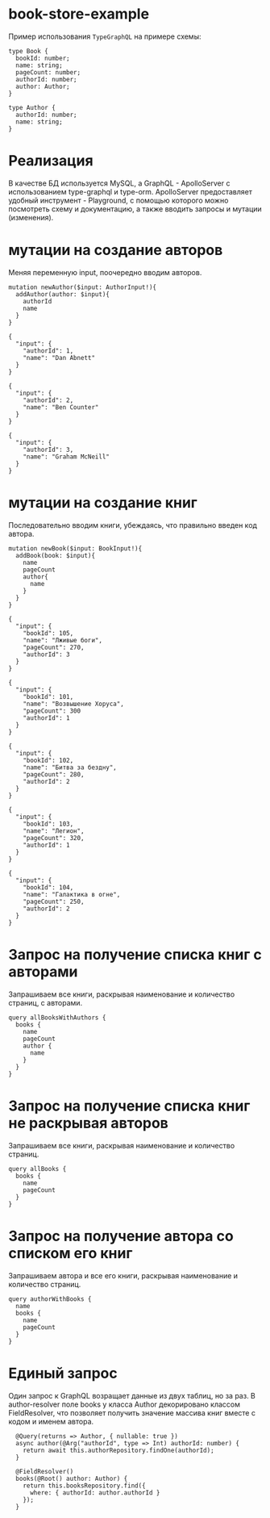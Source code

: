 # book-store-example

Пример использования `TypeGraphQL` на примере схемы:
```
type Book {
  bookId: number;
  name: string;
  pageCount: number;
  authorId: number;
  author: Author;
}

type Author {
  authorId: number;
  name: string;
}
```
# Реализация

В качестве БД используется MySQL, а GraphQL - ApolloServer с использованием type-graphql и type-orm.
ApolloServer предоставляет удобный инструмент - Playground, с помощью которого можно посмотреть схему и документацию, а также вводить запросы и мутации (изменения). 

# мутации на создание авторов

Меняя переменную input, поочередно вводим авторов.

```
mutation newAuthor($input: AuthorInput!){
  addAuthor(author: $input){
    authorId
    name
  }
}

{
  "input": {
    "authorId": 1,
    "name": "Dan Abnett"
  }
}

{
  "input": {
    "authorId": 2,
    "name": "Ben Counter"
  }
}

{
  "input": {
    "authorId": 3,
    "name": "Graham McNeill"
  }
}
```

# мутации на создание книг

Последовательно вводим книги, убеждаясь, что правильно введен код автора.

```
mutation newBook($input: BookInput!){
  addBook(book: $input){
    name
    pageCount
    author{
      name
    }
  }
}

{
  "input": {
    "bookId": 105,
    "name": "Лживые боги",
    "pageCount": 270,
    "authorId": 3
  }
}

{
  "input": {
    "bookId": 101,
    "name": "Возвышение Хоруса",
    "pageCount": 300
    "authorId": 1
  }
}

{
  "input": {
    "bookId": 102,
    "name": "Битва за бездну",
    "pageCount": 280,
    "authorId": 2
  }
}

{
  "input": {
    "bookId": 103,
    "name": "Легион",
    "pageCount": 320,
    "authorId": 1
  }
}

{
  "input": {
    "bookId": 104,
    "name": "Галактика в огне",
    "pageCount": 250,
    "authorId": 2
  }
}
```
# Запрос на получение списка книг с авторами

Запрашиваем все книги, раскрывая наименование и количество страниц, с авторами.
```
query allBooksWithAuthors {
  books {
    name
    pageCount
    author {
      name
    }
  }
}
```

# Запрос на получение списка книг не раскрывая авторов

Запрашиваем все книги, раскрывая наименование и количество страниц.
```
query allBooks {
  books {
    name
    pageCount
  }
}
```



# Запрос на получение автора со списком его книг

Запрашиваем автора и все его книги, раскрывая наименование и количество страниц.
```
query authorWithBooks {
  name
  books {
    name
    pageCount
  }
}
```

# Единый запрос

Один запрос к GraphQL возращает данные из двух таблиц, но за раз.
В author-resolver поле books у класса Author декорировано классом FieldResolver, что позволяет получить значение массива книг вместе с кодом и именем автора.
```
  @Query(returns => Author, { nullable: true })
  async author(@Arg("authorId", type => Int) authorId: number) {
    return await this.authorRepository.findOne(authorId);
  }

  @FieldResolver()
  books(@Root() author: Author) {
    return this.booksRepository.find({
      where: { authorId: author.authorId }
    });
  }

```
